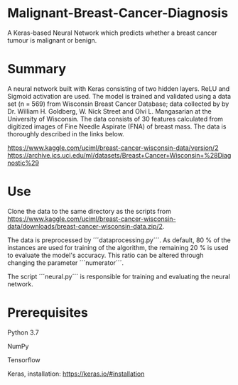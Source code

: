 # Malignant-Breast-Cancer-Diagnosis
A Keras-based Neural Network which predicts whether a breast cancer tumour is malignant or benign.

# Summary
A neural network built with Keras consisting of two hidden layers. ReLU and Sigmoid activation are used.
The model is trained and validated using a data set (n = 569) from Wisconsin Breast Cancer Database; data collected by by Dr. William H. Goldberg, W. Nick Street and Olvi L. Mangasarian at the University of Wisconsin. The data consists of 30 features calculated from digitized images of Fine Needle Aspirate (FNA) of breast mass. The data is thoroughly described in the links below.

https://www.kaggle.com/uciml/breast-cancer-wisconsin-data/version/2
https://archive.ics.uci.edu/ml/datasets/Breast+Cancer+Wisconsin+%28Diagnostic%29

# Use
Clone the data to the same directory as the scripts from https://www.kaggle.com/uciml/breast-cancer-wisconsin-data/downloads/breast-cancer-wisconsin-data.zip/2.

The data is preprocessed by ´´´dataprocessing.py´´´. As default, 80 % of the instances are used for training of the algorithm, the remaining 20 % is used to evaluate the model's accuracy. This ratio can be altered through changing the parameter ´´´numerator´´´.

The script ´´´neural.py´´´ is responsible for training and evaluating the neural network.

# Prerequisites
Python 3.7

NumPy

Tensorflow

Keras, installation: https://keras.io/#installation
